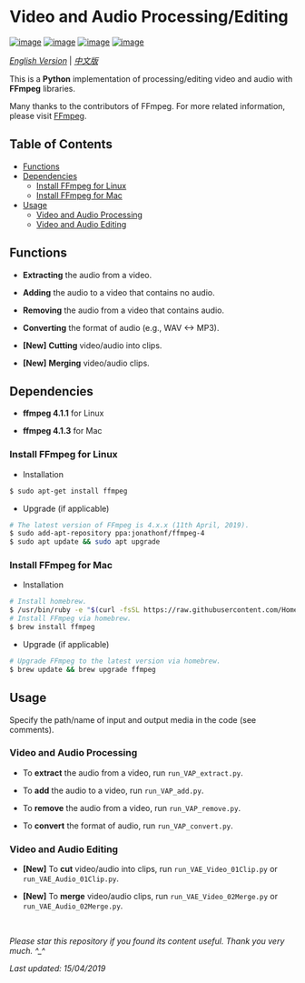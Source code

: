 # Video and Audio Processing/Editing

[![image](https://img.shields.io/badge/license-MIT-green.svg)](https://github.com/HeZhang1994/video-audio-editing/blob/master/LICENSE)
[![image](https://img.shields.io/badge/python-3.7-blue.svg)]()
[![image](https://img.shields.io/badge/status-stable-brightgreen.svg)]()
[![image](https://img.shields.io/badge/build-passing-brightgreen.svg)]()

[*English Version*](https://github.com/HeZhang1994/video-audio-editing/blob/master/README.md) | [*中文版*](https://github.com/HeZhang1994/video-audio-editing/blob/master/README-cn.md)

This is a **Python** implementation of processing/editing video and audio with **FFmpeg** libraries.

Many thanks to the contributors of FFmpeg. For more related information, please visit [FFmpeg](https://www.ffmpeg.org/).

## Table of Contents

- [Functions](#functions)
- [Dependencies](#dependencies)
  - [Install FFmpeg for Linux](#install-ffmpeg-for-linux)
  - [Install FFmpeg for Mac](#install-ffmpeg-for-mac)
- [Usage](#usage)
  - [Video and Audio Processing](#video-and-audio-processing)
  - [Video and Audio Editing](#video-and-audio-editing)

## Functions

- **Extracting** the audio from a video.

- **Adding** the audio to a video that contains no audio.

- **Removing** the audio from a video that contains audio.

- **Converting** the format of audio (e.g., WAV <-> MP3).

- **[New]** **Cutting** video/audio into clips.

- **[New]** **Merging** video/audio clips.

## Dependencies

* __ffmpeg 4.1.1__ for Linux

* __ffmpeg 4.1.3__ for Mac

### Install FFmpeg for Linux

* Installation
```bash
$ sudo apt-get install ffmpeg
```

* Upgrade (if applicable)
```bash
# The latest version of FFmpeg is 4.x.x (11th April, 2019).
$ sudo add-apt-repository ppa:jonathonf/ffmpeg-4
$ sudo apt update && sudo apt upgrade
```

### Install FFmpeg for Mac

* Installation
```bash
# Install homebrew.
$ /usr/bin/ruby -e "$(curl -fsSL https://raw.githubusercontent.com/Homebrew/install/master/install)"
# Install FFmpeg via homebrew.
$ brew install ffmpeg
```

* Upgrade (if applicable)
```bash
# Upgrade FFmpeg to the latest version via homebrew.
$ brew update && brew upgrade ffmpeg
```

## Usage

Specify the path/name of input and output media in the code (see comments).

### Video and Audio Processing

- To **extract** the audio from a video, run `run_VAP_extract.py`.

- To **add** the audio to a video, run `run_VAP_add.py`.

- To **remove** the audio from a video, run `run_VAP_remove.py`.

- To **convert** the format of audio, run `run_VAP_convert.py`.

### Video and Audio Editing

- **[New]** To **cut** video/audio into clips, run `run_VAE_Video_01Clip.py` or `run_VAE_Audio_01Clip.py`.

- **[New]** To **merge** video/audio clips, run `run_VAE_Video_02Merge.py` or `run_VAE_Audio_02Merge.py`.


<br>

<i>Please star this repository if you found its content useful. Thank you very much. ^_^</i>

<i>Last updated: 15/04/2019</i>
